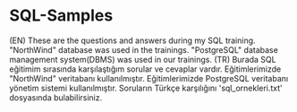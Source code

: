 # SQL-Samples
(EN) These are the questions and answers during my SQL training. "NorthWind" database was used in the trainings. "PostgreSQL" database management system(DBMS) was used in our trainings.
(TR) Burada SQL eğitimim sırasında karşılaştığım sorular ve cevaplar vardır. Eğitimlerimizde "NorthWind" veritabanı kullanılmıştır. Eğitimlerimizde PostgreSQL veritabanı yönetim sistemi kullanılmıştır. Soruların Türkçe karşılığını 'sql_ornekleri.txt' dosyasında bulabilirsiniz.
